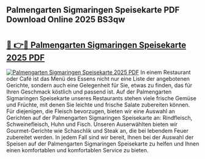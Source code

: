 ## Palmengarten Sigmaringen Speisekarte PDF Download Online 2025 BS3qw

# <h2><a href="http://gc7oy3.nevu.top/?p=Palmengarten+Sigmaringen+Speisekarte">🔗 👉🔴 Palmengarten Sigmaringen Speisekarte 2025 PDF</a></h2>

[![Palmengarten Sigmaringen Speisekarte 2025 PDF](https://i.imgur.com/dBaPXMq.png)](http://gc7oy3.nevu.top/?p=Palmengarten+Sigmaringen+Speisekarte)
In einem Restaurant oder Café ist das Menü des Essens nicht nur eine Liste der angebotenen Gerichte, sondern auch eine Gelegenheit für Sie, etwas zu finden, das für Ihren Geschmack köstlich und passend ist. Auf der Palmengarten Sigmaringen Speisekarte unseres Restaurants stehen viele frische Gemüse und Früchte, mit denen Sie leichte und frische Salate zubereiten können. Für diejenigen, die Fleisch bevorzugen, bieten wir eine Auswahl an Gerichten auf der Palmengarten Sigmaringen Speisekarte an: Rindfleisch, Schweinefleisch, Huhn und Fisch. Unseren Auserwählten bieten wir Gourmet-Gerichte wie Schaschlik und Steak an, die bei lebendem Feuer zubereitet werden. In jedem Fall sind wir bereit, Ihnen bei der Auswahl der Speisen auf der Palmengarten Sigmaringen Speisekarte zu helfen und Ihnen einen komfortablen und komfortablen Service zu bieten.
